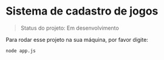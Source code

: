 <h1>Sistema de cadastro de jogos </h1>

> Status do projeto: Em desenvolvimento

Para rodar esse projeto na sua máquina, por favor digite:
```
node app.js
```
